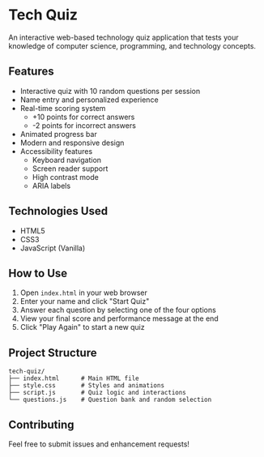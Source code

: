 # Tech Quiz

An interactive web-based technology quiz application that tests your knowledge of computer science, programming, and technology concepts.

## Features

- Interactive quiz with 10 random questions per session
- Name entry and personalized experience
- Real-time scoring system
  - +10 points for correct answers
  - -2 points for incorrect answers
- Animated progress bar
- Modern and responsive design
- Accessibility features
  - Keyboard navigation
  - Screen reader support
  - High contrast mode
  - ARIA labels

## Technologies Used

- HTML5
- CSS3
- JavaScript (Vanilla)

## How to Use

1. Open `index.html` in your web browser
2. Enter your name and click "Start Quiz"
3. Answer each question by selecting one of the four options
4. View your final score and performance message at the end
5. Click "Play Again" to start a new quiz

## Project Structure

```
tech-quiz/
├── index.html      # Main HTML file
├── style.css       # Styles and animations
├── script.js       # Quiz logic and interactions
└── questions.js    # Question bank and random selection
```

## Contributing

Feel free to submit issues and enhancement requests!
